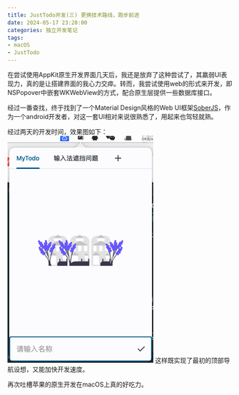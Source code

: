 ```yaml
---
title: JustTodo开发(三) 更换技术路线，跑步前进
date: 2024-05-17 23:28:00
categories: 独立开发笔记
tags:
- macOS
- JustTodo
---
```


在尝试使用AppKit原生开发界面几天后，我还是放弃了这种尝试了，其羸弱UI表现力，真的是让搭建界面的我心力交瘁。转而，我尝试使用web的形式来开发，即NSPopover中嵌套WKWebView的方式，配合原生层提供一些数据库接口。

经过一番查找，终于找到了一个Material Design风格的Web UI框架[SoberJS](https://soberjs.com/)，作为一个android开发者，对这一套UI相对来说很熟悉了，用起来也驾轻就熟。

经过两天的开发时间，效果图如下：
![](../images/sober_my_todo.png)
这样既实现了最初的顶部导航设想，又能加快开发速度。

再次吐槽苹果的原生开发在macOS上真的好吃力。